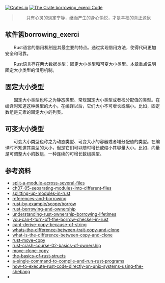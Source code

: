 [![Crates.io](https://img.shields.io/crates/v/borrowing_exerci?label=borrowing_exerci)](https://crates.io/crates/borrowing_exerci)
[![The Crate borrowing_exerci Code](https://img.shields.io/badge/hello--borrowing-code-yellowgreen)](https://github.com/cnruby/learn-rust-by-crates/tree/master/hello-borrowing)

> $$\text{只有心灵的淡定宁静，继而产生的身心愉悦，才是幸福的真正源泉}$$

## 软件篋borrowing_exerci

　　Rust语言的借用机制是其最主要的特点。通过实现借用方法，使得代码更加安全和可靠。

　　Rust语言存在两大数据类型：固定大小类型和可变大小类型。本章重点说明固定大小类型的借用机制。

## 固定大小类型

　　固定大小类型也称之为静态类型、常规固定大小类型或者栈分配值的类型。在编译时知道这种类型的大小，在编译以后，它们大小不可增长或缩小。比如，固定数组是元素的固定大小的列表。

## 可变大小类型

　　可变大小类型也称之为动态类型、可变大小的容器或者堆分配值的类型。在编译时不知道其类型的大小，但是它们可以随时增长或缩小其容量大小。比如，向量是可调整大小的数组，一种连续的可增长数组类型。

## 参考资料
- [split-a-module-across-several-files](https://stackoverflow.com/questions/22596920/split-a-module-across-several-files)
- [ch07-05-separating-modules-into-different-files](https://doc.rust-lang.org/book/ch07-05-separating-modules-into-different-files.html)
- [splitting-up-modules-in-rust](https://chronicbuildfailure.co/splitting-up-modules-in-rust-5ad7713201d5)
- [references-and-borrowing](https://doc.rust-lang.org/1.8.0/book/references-and-borrowing.html)
- [rust-by-example/scope/borrow](https://doc.rust-lang.org/stable/rust-by-example/scope/borrow.html)
- [rust-borrowing-and-ownership](http://squidarth.com/rc/rust/2018/05/31/rust-borrowing-and-ownership.html)
- [understanding-rust-ownership-borrowing-lifetimes](https://medium.com/@bugaevc/understanding-rust-ownership-borrowing-lifetimes-ff9ee9f79a9c)
- [you-can-t-turn-off-the-borrow-checker-in-rust](https://words.steveklabnik.com/you-can-t-turn-off-the-borrow-checker-in-rust)
- [cant-derive-copy-because-of-string](https://users.rust-lang.org/t/cant-derive-copy-because-of-string/18665/6)
- [whats-the-difference-between-trait-copy-and-clone](https://users.rust-lang.org/t/whats-the-difference-between-trait-copy-and-clone/2609)
- [what-is-the-difference-between-copy-and-clone](https://stackoverflow.com/questions/31012923/what-is-the-difference-between-copy-and-clone)
- [rust-move-copy](https://www.codevamping.com/2018/12/rust-move-copy/)
- [rust-crash-course-02-basics-of-ownership](https://www.snoyman.com/blog/2018/10/rust-crash-course-02-basics-of-ownership)
- [move-clone-copy](https://jeenalee.com/2016/08/29/move-clone-copy.html)
- [the-basics-of-rust-structs](https://facility9.com/2016/04/the-basics-of-rust-structs/)
- [a-single-command-to-compile-and-run-rust-programs](http://blog.joncairns.com/2015/10/a-single-command-to-compile-and-run-rust-programs/)
- [how-to-execute-rust-code-directly-on-unix-systems-using-the-shebang](https://stackoverflow.com/questions/41322300/how-to-execute-rust-code-directly-on-unix-systems-using-the-shebang)
- 